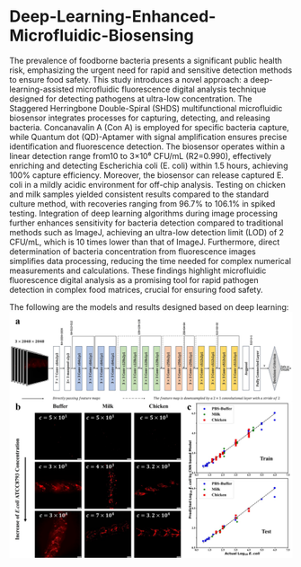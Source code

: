 # Deep-Learning-Enhanced-Microfluidic-Biosensing

The prevalence of foodborne bacteria presents a significant public health risk, emphasizing the urgent need for rapid and sensitive detection methods to ensure food safety. This study introduces a novel approach: a deep-learning-assisted microfluidic fluorescence digital analysis technique designed for detecting pathogens at ultra-low concentration. The Staggered Herringbone Double-Spiral (SHDS) multifunctional microfluidic biosensor integrates processes for capturing, detecting, and releasing bacteria. Concanavalin A (Con A) is employed for specific bacteria capture, while Quantum dot (QD)-Aptamer with signal amplification ensures precise identification and fluorescence detection. The biosensor operates within a linear detection range from10 to 3×10⁶ CFU/mL (R2=0.990), effectively enriching and detecting Escherichia coli (E. coli) within 1.5 hours, achieving 100% capture efficiency. Moreover, the biosensor can release captured E. coli in a mildly acidic environment for off-chip analysis. Testing on chicken and milk samples yielded consistent results compared to the standard culture method, with recoveries ranging from 96.7% to 106.1% in spiked testing. Integration of deep learning algorithms during image processing further enhances sensitivity for bacteria detection compared to traditional methods such as ImageJ, achieving an ultra-low detection limit (LOD) of 2 CFU/mL, which is 10 times lower than that of ImageJ. Furthermore, direct determination of bacteria concentration from fluorescence images simplifies data processing, reducing the time needed for complex numerical measurements and calculations. These findings highlight microfluidic fluorescence digital analysis as a promising tool for rapid pathogen detection in complex food matrices, crucial for ensuring food safety.

The following are the models and results designed based on deep learning:
![模型示意图](https://github.com/jay-mini/Deep-Learning-Enhanced-Microfluidic-Biosensing/blob/master/CNN_Detection/model_diagram.jpg)
